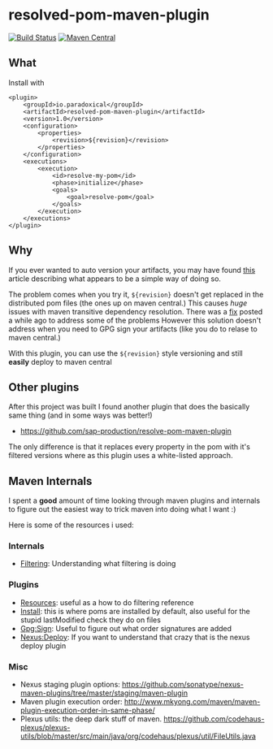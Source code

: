 # resolved-pom-maven-plugin

[![Build Status](https://travis-ci.org/paradoxical-io/resolved-pom-maven-plugin.svg?branch=v1.0)](https://travis-ci.org/paradoxical-io/resolved-pom-maven-plugin)
[![Maven Central](https://img.shields.io/maven-central/v/io.paradoxical/resolved-pom-maven-plugin.svg?maxAge=2592000)](http://search.maven.org/#search%7Cga%7C1%7Cg%3Aio.paradoxical%20a%3A%22resolved-pom-maven-plugin%22)

## What

Install with
```
<plugin>
    <groupId>io.paradoxical</groupId>
    <artifactId>resolved-pom-maven-plugin</artifactId>
    <version>1.0</version>
    <configuration>
        <properties>
            <revision>${revision}</revision>
        </properties>
    </configuration>
    <executions>
        <execution>
            <id>resolve-my-pom</id>
            <phase>initialize</phase>
            <goals>
                <goal>resolve-pom</goal>
            </goals>
        </execution>
    </executions>
</plugin>
```

## Why

If you ever wanted to auto version your artifacts,
you may have found [this][Release:DeadAndBurried] article describing what appears to be a simple way of doing so.

The problem comes when you try it, `${revision}` doesn't get replaced in the distributed pom files (the ones up on maven central.)
This causes _huge_ issues with maven transitive dependency resolution. There was a [fix][Release-Pom-Fix] posted a while ago to address some of the problems
However this solution doesn't address when you need to GPG sign your artifacts (like you do to relase to maven central.)

With this plugin, you can use the `${revision}` style versioning and still __easily__ deploy to maven central

[Release:DeadAndBurried]: https://axelfontaine.com/blog/dead-burried.html
[Release-Pom-Fix]: https://axelfontaine.com/blog/maven-releases-steroids-2.html

## Other plugins
After this project was built I found another plugin that does the basically same thing (and in some ways was better!)

- https://github.com/sap-production/resolve-pom-maven-plugin

The only difference is that it replaces every property in the pom with it's filtered versions
where as this plugin uses a white-listed approach.

## Maven Internals

I spent a __good__ amount of time looking through maven plugins and
internals to figure out the easiest way to trick maven into doing what I want :)

Here is some of the resources i used:

### Internals
-  [Filtering]: Understanding what filtering is doing

[Filtering]: https://github.com/finalist/Maven-Filtering/blob/master/src/main/java/org/apache/maven/shared/filtering/DefaultMavenFileFilter.java


### Plugins
- [Resources][Resources-Mojo]: useful as a how to do filtering reference
- [Install][Install-Mojo]: this is where poms are installed by default, also useful for the stupid lastModified check they do on files
- [Gpg:Sign][GpgSign-Mojo]: Useful to figure out what order signatures are added
- [Nexus:Deploy][Nexus:Deploy-Mojo]: If you want to understand that crazy that is the nexus deploy plugin

[Resources-Mojo]: https://github.com/apache/maven-plugins/blob/trunk/maven-resources-plugin/src/main/java/org/apache/maven/plugins/resources/ResourcesMojo.java
[Install-Mojo]: https://github.com/apache/maven-plugins/blob/trunk/maven-install-plugin/src/main/java/org/apache/maven/plugin/install/InstallMojo.java
[GpgSign-Mojo]: https://github.com/apache/maven-plugins/blob/trunk/maven-gpg-plugin/src/main/java/org/apache/maven/plugin/gpg/GpgSignAttachedMojo.java
[Nexus:Deploy-Mojo]: https://github.com/sonatype/nexus-maven-plugins/blob/master/staging/maven-plugin/src/main/java/org/sonatype/nexus/maven/staging/deploy/DeployMojo.java

### Misc

- Nexus staging plugin options: https://github.com/sonatype/nexus-maven-plugins/tree/master/staging/maven-plugin
- Maven plugin execution order: http://www.mkyong.com/maven/maven-plugin-execution-order-in-same-phase/
- Plexus utils: the deep dark stuff of maven. https://github.com/codehaus-plexus/plexus-utils/blob/master/src/main/java/org/codehaus/plexus/util/FileUtils.java

